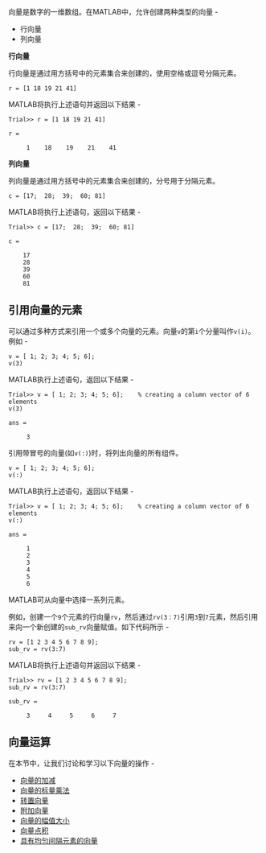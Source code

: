 向量是数字的一维数组。在MATLAB中，允许创建两种类型的向量 -

*   行向量
*   列向量

**行向量**

行向量是通过用方括号中的元素集合来创建的，使用空格或逗号分隔元素。

```
r = [1 18 19 21 41] 
```

MATLAB将执行上述语句并返回以下结果 -

```
Trial>> r = [1 18 19 21 41]

r =

     1    18    19    21    41 
```

**列向量**

列向量是通过用方括号中的元素集合来创建的，分号用于分隔元素。

```
c = [17;  28;  39;  60; 81] 
```

MATLAB将执行上述语句，返回以下结果 -

```
Trial>> c = [17;  28;  39;  60; 81]

c =

    17
    28
    39
    60
    81 
```

引用向量的元素
-------

可以通过多种方式来引用一个或多个向量的元素。向量`v`的第`i`个分量叫作`v(i)`。 例如 -

```
v = [ 1; 2; 3; 4; 5; 6];    
v(3) 
```

MATLAB执行上述语句，返回以下结果 -

```
Trial>> v = [ 1; 2; 3; 4; 5; 6];    % creating a column vector of 6 elements
v(3)

ans =

     3 
```

引用带冒号的向量(如`v(:)`)时，将列出向量的所有组件。

```
v = [ 1; 2; 3; 4; 5; 6];    
v(:) 
```

MATLAB执行上述语句，返回以下结果 -

```
Trial>> v = [ 1; 2; 3; 4; 5; 6];    % creating a column vector of 6 elements
v(:)

ans =

     1
     2
     3
     4
     5
     6 
```

MATLAB可从向量中选择一系列元素。

例如，创建一个`9`个元素的行向量`rv`，然后通过`rv(3：7)`引用`3`到`7`元素，然后引用来向一个新创建的`sub_rv`向量赋值。如下代码所示 -

```
rv = [1 2 3 4 5 6 7 8 9];
sub_rv = rv(3:7) 
```

MATLAB将执行上述语句并返回以下结果 -

```
Trial>> rv = [1 2 3 4 5 6 7 8 9];
sub_rv = rv(3:7)

sub_rv =

     3     4     5     6     7 
```

向量运算
----

在本节中，让我们讨论和学习以下向量的操作 -

*   [向量的加减](http://www.yiibai.com/matlab/matlab_vector_add_subtract.html "向量的加减")
*   [向量的标量乘法](http://www.yiibai.com/matlab/matlab_vector_scalar_multiplication.html "向量的标量乘法")
*   [转置向量](http://www.yiibai.com/matlab/matlab_vector_transpose.html "转置向量")
*   [附加向量](http://www.yiibai.com/matlab/matlab_vector_appending.html "附加向量")
*   [向量的幅值大小](http://www.yiibai.com/matlab/matlab_vector_magnitude.html "向量的幅值大小")
*   [向量点积](http://www.yiibai.com/matlab/matlab_vector_dot_product.html "向量点积")
*   [具有均匀间隔元素的向量](http://www.yiibai.com/matlab/matlab_vector_uniformly_spaced.html "具有均匀间隔元素的向量")

  